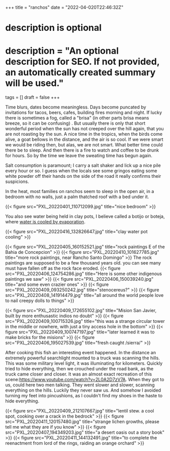 +++
title = "ranchos" 
date = "2022-04-020T22:46:32Z"

#
# description is optional
#
# description = "An optional description for SEO. If not provided, an automatically created summary will be used."

tags = []
draft = false
+++

Time blurs, dates become meaningless. Days become puncated by invitations for tacos, beers, cafes, building fires morning and night. If lucky there is sometimes a fog, called a "brisa" (in other parts brisa means breeze, so it can be confusing) . But usually there is only that short wonderful period when the sun has not creeped over the hill again, that you are not roasting by the sun. A nice time in the tropics, when the birds come alive, a goat bellows in the distance, and the air is so cool. If we were smart we would be riding then, but alas, we are not smart. What better time could there be to sleep. And then there is a fire to watch and coffee to be drunk for hours. So by the time we leave the sweating time has begun again.

Salt consumption is paramount; I carry a salt shaker and lick up a nice pile every hour or so. I guess when the locals see some gringos eating some white powder off their hands on the side of the road it really confirms their suspicions.

In the heat, most families on ranchos seem to sleep in the open air, in a bedroom with no walls, just a palm thatched roof with a bed under it.

{{< figure src="PXL_20220401_110712099.jpg" title="nice bedroom" >}}

You also see water being held in clay pots, I believe called a botijo or boteja, where [water is cooled by evaporation](https://es.wikipedia.org/wiki/Botijo#F%C3%ADsica,_qu%C3%ADmica_y_matem%C3%A1tica_del_botijo). 

{{< figure src="PXL_20220416_132826647.jpg" title="clay water pot cooling" >}}

{{< figure src="PXL_20220405_160152521.jpg" title="rock paintings E of the Bahia de Concepcion" >}}
{{< figure src="PXL_20220410_101627785.jpg" title="more rock paintings, near Rancho Santo Domingo" >}}
The rock paintings are supposed to be a few thousand years old. you can see many must have fallen off as the rock face eroded.
{{< figure src="PXL_20220406_124754286.jpg" title="Here is some other indigenous paintings we saw" >}}
{{< figure src="PXL_20220406_150039240.jpg" title="and some even crazier ones" >}}
{{< figure src="PXL_20220409_093250242.jpg" title="stenocereus?" >}}
{{< figure src="PXL_20220408_141914479.jpg" title="all around the world people love to nail creepy dolls to things" >}}

{{< figure src="PXL_20220409_172655102.jpg" title="Mision San Javier, built by more enthusastic indios no doubt" >}}
{{< figure src="PXL_20220409_100715326.jpg" title="this was a strange circular tower in the middle or nowhere, with just a tiny access hole in the bottom" >}}
{{< figure src="PXL_20220409_100747197.jpg" title="later learned it was to make bricks for the misions" >}}
{{< figure src="PXL_20220406_195027539.jpg" title="fresh caught /sierra/" >}}

After cooking this fish an interesting event happened. In the distance an extremely powerful searchlight mounted to a truck was scanning the hills. This was some military level light, it was illuminating for kilometers. Quickly tried to hide everything, then we crouched under the road bank, as the truck came closer and closer. It was an almost exact recreation of this scene:https://www.youtube.com/watch?v=2L0A2D7zV7A. When they got to us, could here two men talking. They went slower and slower, scanning everything on the hills. Luckily they never saw us. And somehow I avoided turning my feet into pincushions, as I couldn't find my shoes in the haste to hide everything.

{{< figure src="PXL_20220409_212107667.jpg" title="lentil stew. a cool spot, cooking over a crack in the bedrock" >}}
{{< figure src="PXL_20220411_120157480.jpg" title="strange lichen growths, please tell me what they are if you know" >}}
{{< figure src="PXL_20220407_194349203.jpg" title="a desert oasis out a story book" >}}
{{< figure src="PXL_20220411_144132491.jpg" title="to complete the reenactment from lord of the rings, raiding an orange orchard" >}}
